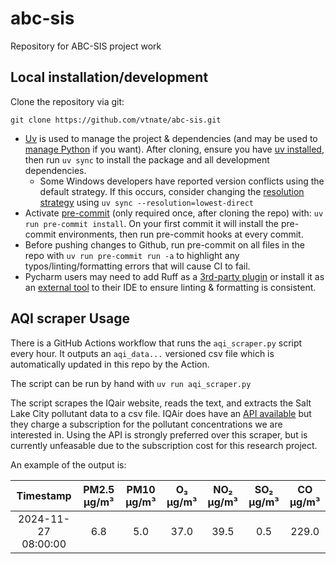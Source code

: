 # abc-sis
Repository for ABC-SIS project work

## Local installation/development

Clone the repository via git:

```terminal
git clone https://github.com/vtnate/abc-sis.git
```

- [Uv](https://docs.astral.sh/uv/) is used to manage the project & dependencies (and may be used to [manage Python](https://docs.astral.sh/uv/guides/install-python/) if you want). After cloning, ensure you have
[uv installed](https://docs.astral.sh/uv/getting-started/installation/), then run `uv sync` to install the package and all development dependencies.
    - Some Windows developers have reported version conflicts using the default strategy. If this occurs, consider changing the [resolution strategy](https://docs.astral.sh/uv/concepts/resolution/#resolution-strategy) using `uv sync --resolution=lowest-direct`
- Activate [pre-commit](https://pre-commit.com/) (only required once, after cloning the repo) with: `uv run pre-commit install`. On your first commit it will install the pre-commit environments, then run pre-commit hooks at every commit.
- Before pushing changes to Github, run pre-commit on all files in the repo with `uv run pre-commit run -a` to highlight any typos/linting/formatting errors that will cause CI to fail.
- Pycharm users may need to add Ruff as a [3rd-party plugin](https://docs.astral.sh/ruff/editors/setup/#via-third-party-plugin) or install it as an [external tool](https://docs.astral.sh/ruff/editors/setup/#pycharm) to their IDE to ensure linting & formatting is consistent.

## AQI scraper Usage
There is a GitHub Actions workflow that runs the `aqi_scraper.py` script every hour. It outputs an `aqi_data...` versioned csv file which is automatically updated in this repo by the Action.

The script can be run by hand with `uv run aqi_scraper.py`

The script scrapes the IQair website, reads the text, and extracts the Salt Lake City pollutant data to a csv file.
IQAir does have an [API available](https://www.iqair.com/air-quality-monitors/api) but they charge a subscription for the pollutant concentrations we are interested in.
Using the API is strongly preferred over this scraper, but is currently unfeasable due to the subscription cost for this research project.

An example of the output is:

|Timestamp          |PM2.5 µg/m³|PM10 µg/m³|O₃ µg/m³|NO₂ µg/m³|SO₂ µg/m³|CO µg/m³|
|:-----------------:|:---------:|:--------:|:------:|:-------:|:-------:|:------:|
|2024-11-27 08:00:00|6.8        |5.0       |37.0    |39.5     |0.5      |229.0   |
